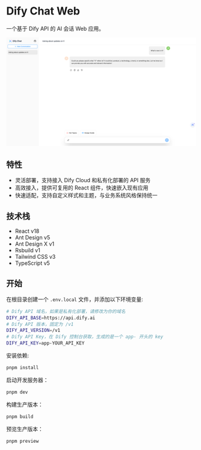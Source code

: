 # Dify Chat Web

一个基于 Dify API 的 AI 会话 Web 应用。

![Screen Shot](image.png)

## 特性

- 灵活部署，支持接入 Dify Cloud 和私有化部署的 API 服务
- 高效接入，提供可复用的 React 组件，快速嵌入现有应用
- 快速适配，支持自定义样式和主题，与业务系统风格保持统一

## 技术栈

- React v18
- Ant Design v5
- Ant Design X v1
- Rsbuild v1
- Tailwind CSS v3
- TypeScript v5

## 开始

在根目录创建一个 `.env.local` 文件，并添加以下环境变量:

```bash
# Dify API 域名，如果是私有化部署，请修改为你的域名
DIFY_API_BASE=https://api.dify.ai
# Dify API 版本，固定为 /v1
DIFY_API_VERSION=/v1
# Dify API Key，在 Dify 控制台获取，生成的是一个 app- 开头的 key
DIFY_API_KEY=app-YOUR_API_KEY
```

安装依赖:

```bash
pnpm install
```

启动开发服务器：

```bash
pnpm dev
```

构建生产版本：

```bash
pnpm build
```

预览生产版本：

```bash
pnpm preview
```
